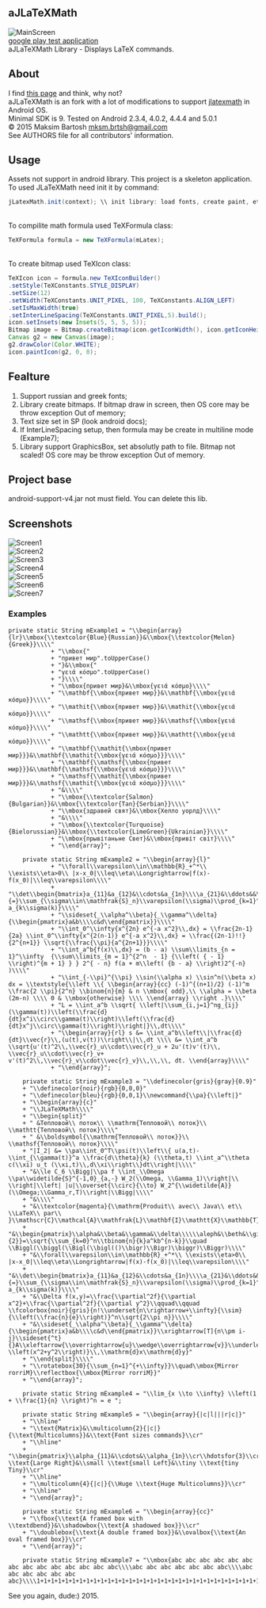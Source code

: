 ## aJLaTeXMath
![MainScreen](https://raw.githubusercontent.com/mksmbrtsh/jlatexmath-android/master/device-2015-07-23-141601.png)
<br>[google play test application](https://play.google.com/store/apps/details?id=maximsblog.blogspot.com.jlatexmath)
<br>aJLaTeXMath Library - Displays LaTeX commands.
## About
I find [this page](http://forge.scilab.org/index.php/p/jlatexmath/page/GSOC-2014) and think, why not?<br>
aJLaTeXMath is an fork with a lot of modifications to support [jlatexmath](http://forge.scilab.org/index.php/p/jlatexmath) in Android OS.<br>
Minimal SDK is 9. Tested on Android 2.3.4, 4.0.2, 4.4.4 and 5.0.1<br>
© 2015 Maksim Bartosh <mksm.brtsh@gmail.com><br>
See AUTHORS file for all contributors' information.
## Usage
Assets not support in android library. This project is a skeleton application.<br>
To used JLaTeXMath need init it by command:<br>
```java
jLatexMath.init(context); \\ init library: load fonts, create paint, etc.
```
<br>To compilite math formula used TeXFormula class:<br>
```java
TeXFormula formula = new TeXFormula(mLatex);
```
<br>To create bitmap used TeXIcon class:<br>
```java
TeXIcon icon = formula.new TeXIconBuilder()
.setStyle(TeXConstants.STYLE_DISPLAY)
.setSize(12)
.setWidth(TeXConstants.UNIT_PIXEL, 100, TeXConstants.ALIGN_LEFT)
.setIsMaxWidth(true)
.setInterLineSpacing(TeXConstants.UNIT_PIXEL,5).build();
icon.setInsets(new Insets(5, 5, 5, 5));
Bitmap image = Bitmap.createBitmap(icon.getIconWidth(), icon.getIconHeight(),Config.ARGB_8888);
Canvas g2 = new Canvas(image);
g2.drawColor(Color.WHITE);
icon.paintIcon(g2, 0, 0);
```
## Fealture
1. Support russian and greek fonts;
2. Library create bitmaps. If bitmap draw in screen, then OS core may be throw exception Out of memory;
3. Text size set in SP (look android docs);
4. If InterLineSpacing setup, then formula may be create in multiline mode (Example7);
5. Library support GraphicsBox, set absolutly path to file. Bitmap not scaled! OS core may be throw exception Out of memory.


## Project base
android-support-v4.jar not must field. You can delete this lib.
## Screenshots
![Screen1](https://raw.githubusercontent.com/mksmbrtsh/jlatexmath-android/master/device-2015-07-23-141629.png)<br>
![Screen2](https://raw.githubusercontent.com/mksmbrtsh/jlatexmath-android/master/device-2015-07-23-141710.png)<br>
![Screen3](https://raw.githubusercontent.com/mksmbrtsh/jlatexmath-android/master/device-2015-07-23-141738.png)<br>
![Screen4](https://raw.githubusercontent.com/mksmbrtsh/jlatexmath-android/master/device-2015-07-23-141754.png)<br>
![Screen5](https://raw.githubusercontent.com/mksmbrtsh/jlatexmath-android/master/device-2015-07-23-141814.png)<br>
![Screen6](https://raw.githubusercontent.com/mksmbrtsh/jlatexmath-android/master/device-2015-07-23-141823.png)<br>
![Screen7](https://raw.githubusercontent.com/mksmbrtsh/jlatexmath-android/master/device-2015-07-23-141833.png)
### Examples
```jave
private static String mExample1 = "\\begin{array}{lr}\\mbox{\\textcolor{Blue}{Russian}}&\\mbox{\\textcolor{Melon}{Greek}}\\\\"
			+ "\\mbox{"
			+ "привет мир".toUpperCase()
			+ "}&\\mbox{"
			+ "γειά κόσμο".toUpperCase()
			+ "}\\\\"
			+ "\\mbox{привет мир}&\\mbox{γειά κόσμο}\\\\"
			+ "\\mathbf{\\mbox{привет мир}}&\\mathbf{\\mbox{γειά κόσμο}}\\\\"
			+ "\\mathit{\\mbox{привет мир}}&\\mathit{\\mbox{γειά κόσμο}}\\\\"
			+ "\\mathsf{\\mbox{привет мир}}&\\mathsf{\\mbox{γειά κόσμο}}\\\\"
			+ "\\mathtt{\\mbox{привет мир}}&\\mathtt{\\mbox{γειά κόσμο}}\\\\"
			+ "\\mathbf{\\mathit{\\mbox{привет мир}}}&\\mathbf{\\mathit{\\mbox{γειά κόσμο}}}\\\\"
			+ "\\mathbf{\\mathsf{\\mbox{привет мир}}}&\\mathbf{\\mathsf{\\mbox{γειά κόσμο}}}\\\\"
			+ "\\mathsf{\\mathit{\\mbox{привет мир}}}&\\mathsf{\\mathit{\\mbox{γειά κόσμο}}}\\\\"
			+ "&\\\\"
			+ "\\mbox{\\textcolor{Salmon}{Bulgarian}}&\\mbox{\\textcolor{Tan}{Serbian}}\\\\"
			+ "\\mbox{здравей свят}&\\mbox{Хелло уорлд}\\\\"
			+ "&\\\\"
			+ "\\mbox{\\textcolor{Turquoise}{Bielorussian}}&\\mbox{\\textcolor{LimeGreen}{Ukrainian}}\\\\"
			+ "\\mbox{прывітаньне Свет}&\\mbox{привіт світ}\\\\"
			+ "\\end{array}";

	private static String mExample2 = "\\begin{array}{l}"
			+ "\\forall\\varepsilon\\in\\mathbb{R}_+^*\\ \\exists\\eta>0\\ |x-x_0|\\leq\\eta\\Longrightarrow|f(x)-f(x_0)|\\leq\\varepsilon\\\\"
			+ "\\det\\begin{bmatrix}a_{11}&a_{12}&\\cdots&a_{1n}\\\\a_{21}&\\ddots&&\\vdots\\\\\\vdots&&\\ddots&\\vdots\\\\a_{n1}&\\cdots&\\cdots&a_{nn}\\end{bmatrix}\\overset{\\mathrm{def}}{=}\\sum_{\\sigma\\in\\mathfrak{S}_n}\\varepsilon(\\sigma)\\prod_{k=1}^n a_{k\\sigma(k)}\\\\"
			+ "\\sideset{_\\alpha^\\beta}{_\\gamma^\\delta}{\\begin{pmatrix}a&b\\\\c&d\\end{pmatrix}}\\\\"
			+ "\\int_0^\\infty{x^{2n} e^{-a x^2}\\,dx} = \\frac{2n-1}{2a} \\int_0^\\infty{x^{2(n-1)} e^{-a x^2}\\,dx} = \\frac{(2n-1)!!}{2^{n+1}} \\sqrt{\\frac{\\pi}{a^{2n+1}}}\\\\"
			+ "\\int_a^b{f(x)\\,dx} = (b - a) \\sum\\limits_{n = 1}^\\infty  {\\sum\\limits_{m = 1}^{2^n  - 1} {\\left( { - 1} \\right)^{m + 1} } } 2^{ - n} f(a + m\\left( {b - a} \\right)2^{-n} )\\\\"
			+ "\\int_{-\\pi}^{\\pi} \\sin(\\alpha x) \\sin^n(\\beta x) dx = \\textstyle{\\left \\{ \\begin{array}{cc} (-1)^{(n+1)/2} (-1)^m \\frac{2 \\pi}{2^n} \\binom{n}{m} & n \\mbox{ odd},\\ \\alpha = \\beta (2m-n) \\\\ 0 & \\mbox{otherwise} \\\\ \\end{array} \\right .}\\\\"
			+ "L = \\int_a^b \\sqrt{ \\left|\\sum_{i,j=1}^ng_{ij}(\\gamma(t))\\left(\\frac{d}{dt}x^i\\circ\\gamma(t)\\right)\\left(\\frac{d}{dt}x^j\\circ\\gamma(t)\\right)\\right|}\\,dt\\\\"
			+ "\\begin{array}{rl} s &= \\int_a^b\\left\\|\\frac{d}{dt}\\vec{r}\\,(u(t),v(t))\\right\\|\\,dt \\\\ &= \\int_a^b \\sqrt{u'(t)^2\\,\\vec{r}_u\\cdot\\vec{r}_u + 2u'(t)v'(t)\\, \\vec{r}_u\\cdot\\vec{r}_v+ v'(t)^2\\,\\vec{r}_v\\cdot\\vec{r}_v}\\,\\,\\, dt. \\end{array}\\\\"
			+ "\\end{array}";
	
	private static String mExample3 = "\\definecolor{gris}{gray}{0.9}"
    + "\\definecolor{noir}{rgb}{0,0,0}"
    + "\\definecolor{bleu}{rgb}{0,0,1}\\newcommand{\\pa}{\\left|}"
    + "\\begin{array}{c}"
    + "\\JLaTeXMath\\\\"
    + "\\begin{split}"
    + " &Тепловой\\ поток\\ \\mathrm{Тепловой\\ поток}\\ \\mathtt{Тепловой\\ поток}\\\\"
    + " &\\boldsymbol{\\mathrm{Тепловой\\ поток}}\\ \\mathsf{Тепловой\\ поток}\\\\"
    + "|I_2| &= \\pa\\int_0^T\\psi(t)\\left\\{ u(a,t)-\\int_{\\gamma(t)}^a \\frac{d\\theta}{k} (\\theta,t) \\int_a^\\theta c(\\xi) u_t (\\xi,t)\\,d\\xi\\right\\}dt\\right|\\\\"
    + "&\\le C_6 \\Bigg|\\pa f \\int_\\Omega \\pa\\widetilde{S}^{-1,0}_{a,-} W_2(\\Omega, \\Gamma_1)\\right|\\ \\right|\\left| |u|\\overset{\\circ}{\\to} W_2^{\\widetilde{A}}(\\Omega;\\Gamma_r,T)\\right|\\Bigg|\\\\"
    + "&\\\\"
    + "&\\textcolor{magenta}{\\mathrm{Produit\\ avec\\ Java\\ et\\ \\LaTeX\\ par\\ }\\mathscr{C}\\mathcal{A}\\mathfrak{L}\\mathbf{I}\\mathtt{X}\\mathbb{T}\\mathsf{E}}\\\\"
    + "&\\begin{pmatrix}\\alpha&\\beta&\\gamma&\\delta\\\\\\aleph&\\beth&\\gimel&\\daleth\\\\\\mathfrak{A}&\\mathfrak{B}&\\mathfrak{C}&\\mathfrak{D}\\\\\\boldsymbol{\\mathfrak{a}}&\\boldsymbol{\\mathfrak{b}}&\\boldsymbol{\\mathfrak{c}}&\\boldsymbol{\\mathfrak{d}}\\end{pmatrix}\\quad{(a+b)}^{\\frac{n}{2}}=\\sqrt{\\sum_{k=0}^n\\tbinom{n}{k}a^kb^{n-k}}\\quad \\Biggl(\\biggl(\\Bigl(\\bigl(()\\bigr)\\Bigr)\\biggr)\\Biggr)\\\\"
    + "&\\forall\\varepsilon\\in\\mathbb{R}_+^*\\ \\exists\\eta>0\\ |x-x_0|\\leq\\eta\\Longrightarrow|f(x)-f(x_0)|\\leq\\varepsilon\\\\"
    + "&\\det\\begin{bmatrix}a_{11}&a_{12}&\\cdots&a_{1n}\\\\a_{21}&\\ddots&&\\vdots\\\\\\vdots&&\\ddots&\\vdots\\\\a_{n1}&\\cdots&\\cdots&a_{nn}\\end{bmatrix}\\overset{\\mathrm{def}}{=}\\sum_{\\sigma\\in\\mathfrak{S}_n}\\varepsilon(\\sigma)\\prod_{k=1}^n a_{k\\sigma(k)}\\\\"
    + "&\\Delta f(x,y)=\\frac{\\partial^2f}{\\partial x^2}+\\frac{\\partial^2f}{\\partial y^2}\\qquad\\qquad \\fcolorbox{noir}{gris}{n!\\underset{n\\rightarrow+\\infty}{\\sim} {\\left(\\frac{n}{e}\\right)}^n\\sqrt{2\\pi n}}\\\\"
    + "&\\sideset{_\\alpha^\\beta}{_\\gamma^\\delta}{\\begin{pmatrix}a&b\\\\c&d\\end{pmatrix}}\\xrightarrow[T]{n\\pm i-j}\\sideset{^t}{}A\\xleftarrow{\\overrightarrow{u}\\wedge\\overrightarrow{v}}\\underleftrightarrow{\\iint_{\\mathds{R}^2}e^{-\\left(x^2+y^2\\right)}\\,\\mathrm{d}x\\mathrm{d}y}"
    + "\\end{split}\\\\"
    + "\\rotatebox{30}{\\sum_{n=1}^{+\\infty}}\\quad\\mbox{Mirror rorriM}\\reflectbox{\\mbox{Mirror rorriM}}"
    + "\\end{array}";
	
	private static String mExample4 = "\\lim_{x \\to \\infty} \\left(1 + \\frac{1}{n} \\right)^n = e ";
	
	private static String mExample5 = "\\begin{array}{|c|l|||r|c|}"
	+ "\\hline"
	+ "\\text{Matrix}&\\multicolumn{2}{|c|}{\\text{Multicolumns}}&\\text{Font sizes commands}\\cr"
	+ "\\hline"
	+ "\\begin{pmatrix}\\alpha_{11}&\\cdots&\\alpha_{1n}\\cr\\hdotsfor{3}\\cr\\alpha_{n1}&\\cdots&\\alpha_{nn}\\end{pmatrix}&\\Large \\text{Large Right}&\\small \\text{small Left}&\\tiny \\text{tiny Tiny}\\cr"
	+ "\\hline"
	+ "\\multicolumn{4}{|c|}{\\Huge \\text{Huge Multicolumns}}\\cr"
	+ "\\hline"
	+ "\\end{array}";
	
	private static String mExample6 = "\\begin{array}{cc}"
	+ "\\fbox{\\text{A framed box with \\textdbend}}&\\shadowbox{\\text{A shadowed box}}\\cr"
	+ "\\doublebox{\\text{A double framed box}}&\\ovalbox{\\text{An oval framed box}}\\cr"
	+ "\\end{array}";
	
	private static String mExample7 = "\\mbox{abc abc abc abc abc abc abc abc abc abc abc abc abc abc\\\\abc abc abc abc abc abc abc\\\\abc abc abc abc abc abc abc}\\\\1+1+1+1+1+1+1+1+1+1+1+1+1+1+1+1+1+1+1+1+1+1+1+1+1+1+1+1+1+1+1+1+1+1+1+1+1+1+1+1+1+1+1+1+1+1";
```
See you again, dude:) 2015. 